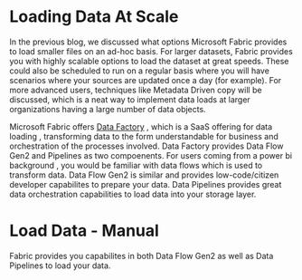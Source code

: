 #  Loading Data At Scale
In the previous blog, we discussed what options Microsoft Fabric provides to load smaller files on an ad-hoc basis.  For larger datasets, Fabric provides you with highly scalable options to load the dataset at great speeds. These could also be scheduled to run on a regular basis where you will have scenarios where your sources are updated once a day (for example). For more advanced users, techniques like Metadata Driven copy will be discussed, which is a neat way to implement data loads at larger organizations having a large number of data objects. </br>

Microsoft Fabric offers [Data Factory](https://learn.microsoft.com/en-us/fabric/data-factory/) , which is a SaaS offering for data loading , transforming data to the form understandable for business and orchestration of the processes involved. Data Factory provides Data Flow Gen2 and Pipelines as two compoenents. For users coming from a power bi background , you would be familiar with data flows which is used to transform data. Data Flow Gen2 is similar and provides low-code/citizen developer capabilites to prepare your data. Data Pipelines provides great data orchestration capabilities to load data into your storage layer. </br>

# Load Data - Manual

Fabric provides you capabilites in both Data Flow Gen2 as well as Data Pipelines to load your data. 
